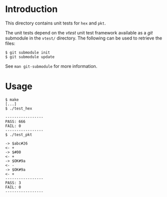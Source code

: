 # Introduction

This directory contains unit tests for `hex` and `pkt`.

The unit tests depend on the *vtest* unit test framework available as a *git*
submodule in the `vtest/` directory. The following can be used to retrieve the files:

    $ git submodule init
    $ git submodule update

See `man git-submodule` for more information.


# Usage

    $ make
    [...]
    $ ./test_hex
    
    -----------------
    PASS: 666
    FAIL: 0
    -----------------
    $ ./test_pkt
    
    -> $abc#26
    <- +
    -> $#00
    <- +
    -> $OK#9a
    <- -
    -> $OK#9a
    <- +
    -----------------
    PASS: 3
    FAIL: 0
    -----------------

